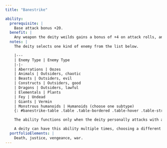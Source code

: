 ```yaml
---
title: "Banestrike"

ability:
  prerequisite: |
    Base attack bonus +20.
  benefit: |
    Any weapon the deity weilds gains a bonus of +4 on attack rolls, and it deals an extra +{% die_roll 4 6 0 %} points of damage against the designated foe. The bonus and extra damage stack with any other properties the weapon has.
  notes: |
    The deity selects one kind of enemy from the list below.

    |---
    | Enemy Type | Enemy Type
    |-|-
    | Aberrations | Oozes
    | Animals | Outsiders, chaotic
    | Beasts | Outsiders, evil
    | Constructs | Outsiders, good
    | Dragons | Outsiders, lawful
    | Elementals | Plants
    | Fey | Undead
    | Giants | Vermin
    | Monstrous humanoids | Humanoids (choose one subtype)
    {: #banestrike-table .table .table-bordered .table-hover .table-striped data-caption="Table: Banestrike Enemy Types" }

    The ability functions only when the deity personally attacks with a melee weapon or ranged weapon. The deity can apply the Banestrike ability to any weapon or natural weapon, but not to a spell, spell-like ability, supernatural ability, or divine ability.

    A deity can have this ability multiple times, choosing a different kind of foe each time. The deity can imbue only one bane special ability to a weapon at a time and can change among them once a round as a free action.
  portfolioElements: |
    Death, justice, vengeance, war.
---
```

